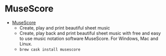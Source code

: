 # MuseScore
- [MuseScore](https://musescore.org/)
  -  Create, play and print beautiful sheet music
  - Create, play back and print beautiful sheet music with free and easy to use music notation software MuseScore. For Windows, Mac and Linux.
  - `brew cask install musescore`
